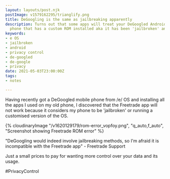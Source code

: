 ```yaml
---
layout: layouts/post.njk
postImage: v1579162295/trianglify.png
title: DeGoogling is the same as jailbreaking apparently
description: Turns out that some apps will treat your DeGoogled Android phone as a
  phone that has a custom ROM installed aka it has been 'jailbroken' and won't run
keywords:
- e OS
- jailbroken
- android
- privacy control
- de-googled
- de-google
- privacy
date: 2021-05-03T23:00:00Z
tags:
- notes

---
```

Having recently got a DeGoogled mobile phone from /e/ OS and installing all the apps I used on my old phone, I discovered that the Freetrade app will not work because it considers my phone to be 'jailbroken' or running a customised version of the OS.

{% cloudinaryImage "/v1620129179/rom-error_vopfoy.png", "q_auto,f_auto", "Screenshot showing Freetrade ROM error" %}

"DeGoogling would indeed involve jailbreaking methods, so I'm afraid it is incompatible with the Freetrade app" - Freetrade Support

Just a small prices to pay for wanting more control over your data and its usage.

\#PrivacyControl